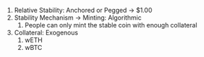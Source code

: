 1. Relative Stability: Anchored or Pegged -> $1.00 
2. Stability Mechanism -> Minting: Algorithmic  
    1. People can only mint the stable coin with enough collateral
3. Collateral: Exogenous
    1. wETH
    2. wBTC
    